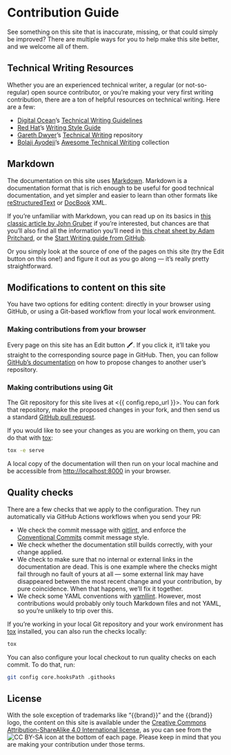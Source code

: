# Contribution Guide

See something on this site that is inaccurate, missing, or that could
simply be improved? There are multiple ways for you to help make this
site better, and we welcome all of them.


## Technical Writing Resources

Whether you are an experienced technical writer, a regular (or
not-so-regular) open source contributor, or you’re making your very
first writing contribution, there are a ton of helpful resources on
technical writing. Here are a few:

* [Digital Ocean](https://www.digitalocean.com/)’s [Technical Writing
  Guidelines](https://www.digitalocean.com/community/tutorials/digitalocean-s-technical-writing-guidelines)
* [Red Hat](https://www.redhat.com)’s [Writing Style
  Guide](https://github.com/StyleGuides/WritingStyleGuide)
* [Gareth Dwyer](https://dwyer.co.za/)’s [Technical
  Writing](https://github.com/sixhobbits/technical-writing) repository
* [Bolaji Ayodeji](https://www.bolajiayodeji.com/)’s [Awesome
  Technical
  Writing](https://github.com/BolajiAyodeji/awesome-technical-writing)
  collection


## Markdown

The documentation on this site uses
[Markdown](https://en.wikipedia.org/wiki/Markdown). Markdown is a
documentation format that is rich enough to be useful for good
technical documentation, and yet simpler and easier to learn than
other formats like
[reStructuredText](https://en.wikipedia.org/wiki/ReStructuredText) or
[DocBook](https://en.wikipedia.org/wiki/DocBook) XML.

If you’re unfamiliar with Markdown, you can read up on its basics in
[this classic article by John
Gruber](https://daringfireball.net/projects/markdown/) if you’re
interested, but chances are that you’ll also find all the information
you’ll need in [this cheat sheet by Adam
Pritchard](https://github.com/adam-p/markdown-here/wiki/Markdown-Cheatsheet),
or the [Start Writing guide from
GitHub](https://docs.github.com/en/get-started/writing-on-github/getting-started-with-writing-and-formatting-on-github/basic-writing-and-formatting-syntax).

Or you simply look at the source of one of the pages on this site (try
the Edit button on this one!) and figure it out as you go along — it’s
really pretty straightforward.

## Modifications to content on this site

You have two options for editing content: directly in your browser
using GitHub, or using a Git-based workflow from your local work
environment.


### Making contributions from your browser

Every page on this site has an Edit button 🖍️. If you click it, it’ll
take you straight to the corresponding source page in GitHub. Then,
you can follow [GitHub’s
documentation](https://docs.github.com/en/repositories/working-with-files/managing-files/editing-files#editing-files-in-another-users-repository)
on how to propose changes to another user’s repository.


### Making contributions using Git

The Git repository for this site lives at <{{ config.repo_url }}>. You
can fork that repository, make the proposed changes in your fork, and
then send us a standard [GitHub pull
request](https://docs.github.com/en/pull-requests/collaborating-with-pull-requests/proposing-changes-to-your-work-with-pull-requests/about-pull-requests).

If you would like to see your changes as you are working on them, you
can do that with [tox](https://tox.wiki/en/latest/):

```bash
tox -e serve
```

A local copy of the documentation will then run on your local machine
and be accessible from <http://localhost:8000> in your browser.


## Quality checks

There are a few checks that we apply to the configuration. They run
automatically via GitHub Actions workflows when you send your PR:

* We check the commit message with
  [gitlint](https://jorisroovers.com/gitlint/), and enforce the
  [Conventional
  Commits](https://www.conventionalcommits.org/en/v1.0.0/) commit
  message style.
* We check whether the documentation still builds correctly, with your
  change applied.
* We check to make sure that no internal or external links in the
  documentation are dead. This is one example where the checks might
  fail through no fault of yours at all — some external link may have
  disappeared between the most recent change and your contribution, by
  pure coincidence. When that happens, we’ll fix it together.
* We check some YAML conventions with
  [yamllint](https://yamllint.readthedocs.io/en/stable/). However,
  most contributions would probably only touch Markdown files and not
  YAML, so you’re unlikely to trip over this.

If you’re working in your local Git repository and your work
environment has [tox](https://tox.wiki/en/latest/) installed, you can
also run the checks locally:

```bash
tox
```

You can also configure your local checkout to run quality checks on
each commit. To do that, run:

```bash
git config core.hooksPath .githooks
```

## License

With the sole exception of trademarks like “{{brand}}” and the
{{brand}} logo, the content on this site is available under the
[Creative Commons Attribution-ShareAlike 4.0 International
license](https://creativecommons.org/licenses/by-sa/4.0/), as you can
see from the ![CC
BY-SA](https://mirrors.creativecommons.org/presskit/buttons/80x15/svg/by-sa.svg)
icon at the bottom of each page. Please keep in mind that you are
making your contribution under those terms.
